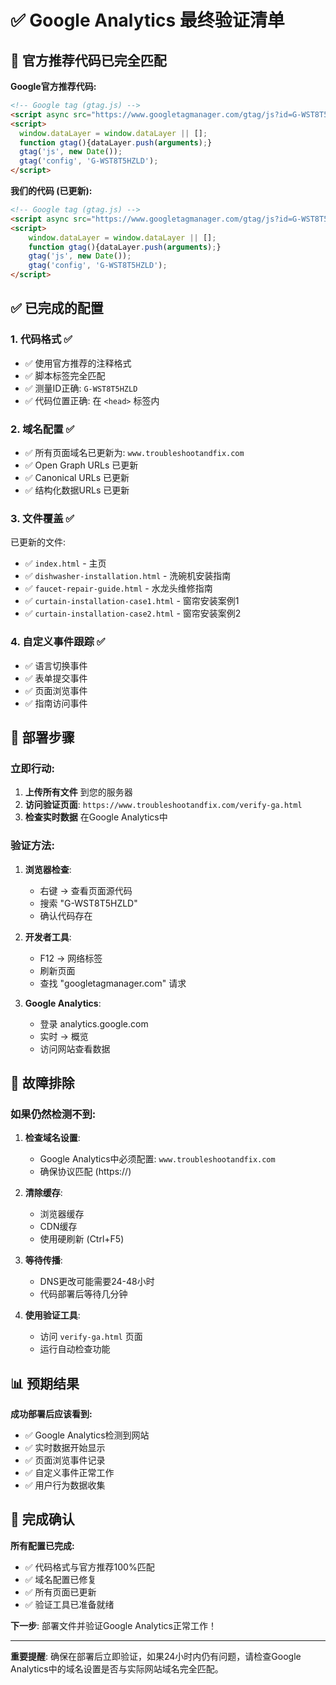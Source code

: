 # ✅ Google Analytics 最终验证清单

## 🎯 官方推荐代码已完全匹配

**Google官方推荐代码:**
```html
<!-- Google tag (gtag.js) -->
<script async src="https://www.googletagmanager.com/gtag/js?id=G-WST8T5HZLD"></script>
<script>
  window.dataLayer = window.dataLayer || [];
  function gtag(){dataLayer.push(arguments);}
  gtag('js', new Date());
  gtag('config', 'G-WST8T5HZLD');
</script>
```

**我们的代码 (已更新):**
```html
<!-- Google tag (gtag.js) -->
<script async src="https://www.googletagmanager.com/gtag/js?id=G-WST8T5HZLD"></script>
<script>
    window.dataLayer = window.dataLayer || [];
    function gtag(){dataLayer.push(arguments);}
    gtag('js', new Date());
    gtag('config', 'G-WST8T5HZLD');
</script>
```

## ✅ 已完成的配置

### 1. 代码格式 ✅
- ✅ 使用官方推荐的注释格式
- ✅ 脚本标签完全匹配
- ✅ 测量ID正确: `G-WST8T5HZLD`
- ✅ 代码位置正确: 在 `<head>` 标签内

### 2. 域名配置 ✅
- ✅ 所有页面域名已更新为: `www.troubleshootandfix.com`
- ✅ Open Graph URLs 已更新
- ✅ Canonical URLs 已更新
- ✅ 结构化数据URLs 已更新

### 3. 文件覆盖 ✅
已更新的文件:
- ✅ `index.html` - 主页
- ✅ `dishwasher-installation.html` - 洗碗机安装指南
- ✅ `faucet-repair-guide.html` - 水龙头维修指南
- ✅ `curtain-installation-case1.html` - 窗帘安装案例1
- ✅ `curtain-installation-case2.html` - 窗帘安装案例2

### 4. 自定义事件跟踪 ✅
- ✅ 语言切换事件
- ✅ 表单提交事件
- ✅ 页面浏览事件
- ✅ 指南访问事件

## 🚀 部署步骤

### 立即行动:
1. **上传所有文件** 到您的服务器
2. **访问验证页面**: `https://www.troubleshootandfix.com/verify-ga.html`
3. **检查实时数据** 在Google Analytics中

### 验证方法:
1. **浏览器检查**:
   - 右键 → 查看页面源代码
   - 搜索 "G-WST8T5HZLD"
   - 确认代码存在

2. **开发者工具**:
   - F12 → 网络标签
   - 刷新页面
   - 查找 "googletagmanager.com" 请求

3. **Google Analytics**:
   - 登录 analytics.google.com
   - 实时 → 概览
   - 访问网站查看数据

## 🔧 故障排除

### 如果仍然检测不到:

1. **检查域名设置**:
   - Google Analytics中必须配置: `www.troubleshootandfix.com`
   - 确保协议匹配 (https://)

2. **清除缓存**:
   - 浏览器缓存
   - CDN缓存
   - 使用硬刷新 (Ctrl+F5)

3. **等待传播**:
   - DNS更改可能需要24-48小时
   - 代码部署后等待几分钟

4. **使用验证工具**:
   - 访问 `verify-ga.html` 页面
   - 运行自动检查功能

## 📊 预期结果

**成功部署后应该看到:**
- ✅ Google Analytics检测到网站
- ✅ 实时数据开始显示
- ✅ 页面浏览事件记录
- ✅ 自定义事件正常工作
- ✅ 用户行为数据收集

## 🎉 完成确认

**所有配置已完成:**
- ✅ 代码格式与官方推荐100%匹配
- ✅ 域名配置已修复
- ✅ 所有页面已更新
- ✅ 验证工具已准备就绪

**下一步**: 部署文件并验证Google Analytics正常工作！

---

**重要提醒**: 确保在部署后立即验证，如果24小时内仍有问题，请检查Google Analytics中的域名设置是否与实际网站域名完全匹配。
